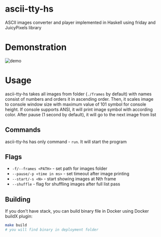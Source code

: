 # ascii-tty-hs

ASCII images converter and player implemented in Haskell using friday and JuicyPixels library

# Demonstration

![demo](media/demo.gif)

# Usage

ascii-tty-hs takes all images from folder (`./frames` by default) with names consist of numbers and orders it in ascending order. Then,
it scales image to console window size with maximum value of 101 symbol for console height. If console supports ANSI, it will print image symbol
with according color. After pause (1 second by default), it will go to the next image from list

## Commands

ascii-tty-hs has only command - `run`. It will start the program

## Flags

- `-f/--frames <PATH>` - set path for images folder
- `--pause/-p <time in ms>` - set timeout after image printing
- `--start/-s <N>` - start showing images at Nth frame
- `--shuffle` - flag for shuffling images after full list pass

## Building

If you don't have stack, you can build binary file in Docker using Docker buildX plugin:

```bash
make build
# you will find binary in deployment folder
```

